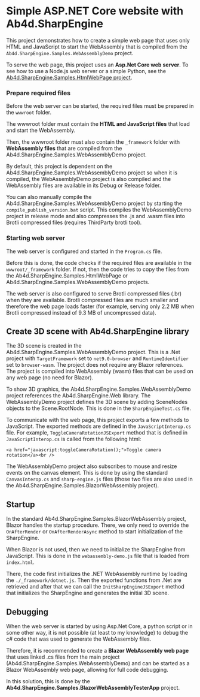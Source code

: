 # Simple ASP.NET Core website with Ab4d.SharpEngine

This project demonstrates how to create a simple web page that uses only HTML and JavaScript 
to start the WebAssembly that is compiled from the `Ab4d.SharpEngine.Samples.WebAssemblyDemo` project.

To serve the web page, this project uses an **Asp.Net Core web server**.
To see how to use a Node.js web server or a simple Python, see the [Ab4d.SharpEngine.Samples.HtmlWebPage project](../Ab4d.SharpEngine.Samples.HtmlWebPage/README.md).

### Prepare required files

Before the web server can be started, the required files must be prepared in the `wwwroot` folder.

The wwwroot folder must contain the **HTML and JavaScript files** that load and start the WebAssembly.

Then, the wwwroot folder must also contain the `_framework` folder with **WebAssembly files** that are compiled from the Ab4d.SharpEngine.Samples.WebAssemblyDemo project.

By default, this project is dependent on the Ab4d.SharpEngine.Samples.WebAssemblyDemo project so 
when it is compiled, the WebAssemblyDemo project is also compiled and the WebAssembly files are
available in its Debug or Release folder.

You can also manually compile the Ab4d.SharpEngine.Samples.WebAssemblyDemo project by starting 
the `compile_publish_version.bat` script. This compiles the WebAssemblyDemo project in release mode
and also compresses the .js and .wasm files into Brotli compressed files (requires ThirdParty brotli tool).


### Starting web server

The web server is configured and started in the `Program.cs` file.

Before this is done, the code checks if the required files are available in the `wwwroot/_framework` folder. If not, then the code tries to copy the files from the 
Ab4d.SharpEngine.Samples.HtmlWebPage or Ab4d.SharpEngine.Samples.WebAssemblyDemo projects.

The web server is also configured to serve Brotli compressed files (.br) when they are available.
Brotli compressed files are much smaller and therefore the web page loads faster 
(for example, serving only 2.2 MB when Brotli compressed instead of 9.3 MB of uncompressed data).

## Create 3D scene with Ab4d.SharpEngine library

The 3D scene is created in the Ab4d.SharpEngine.Samples.WebAssemblyDemo project. This is a .Net project with `TargetFramework` set to `net9.0-browser` and `RuntimeIdentifier` set to `browser-wasm`. The project does not require any Blazor references. The project is compiled into WebAssembly (wasm) files that can be used on any web page (no need for Blazor).

To show 3D graphics, the Ab4d.SharpEngine.Samples.WebAssemblyDemo project references the Ab4d.SharpEngine.Web library. The WebAssemblyDemo project defines the 3D scene by adding SceneNodes objects to the Scene.RootNode. This is done in the `SharpEngineTest.cs` file.

To communicate with the web page, this project exports a few methods to JavaScript. The exported methods are defined in the `JavaScriptInterop.cs` file. For example, `ToggleCameraRotationJSExport` method that is defined in `JavaScriptInterop.cs` is called from the following html:
```
<a href="javascript:toggleCameraRotation();">Toggle camera rotation</a><br />
```

The WebAssemblyDemo project also subscribes to mouse and resize events on the canvas element. This is done by using the standard `CanvasInterop.cs` and `sharp-engine.js` files (those two files are also used in the Ab4d.SharpEngine.Samples.BlazorWebAssembly project).


## Startup

In the standard Ab4d.SharpEngine.Samples.BlazorWebAssembly project,  Blazor handles the startup procedure. There, we only need to override the `OnAfterRender` or `OnAfterRenderAsync` method to start initialization of the SharpEngine.

When Blazor is not used, then we need to initialize the SharpEngine from JavaScript. This is done in the `webassembly-demo.js` file that is loaded from `index.html`.

There, the code first initializes the .NET WebAssembly runtime by loading the `./_framework/dotnet.js`. Then the exported functions from .Net are retrieved and after that we can call the `InitSharpEngineJSExport` method that initializes the SharpEngine and generates the initial 3D scene.


## Debugging

When the web server is started by using Asp.Net Core, a python script or in some other way, it is not possible (at least to my knowledge) to debug the c# code that was used to generate the WebAssembly files.

Therefore, it is recommended to create a **Blazor WebAssembly web page** that uses linked .cs files from the main project (Ab4d.SharpEngine.Samples.WebAssemblyDemo) and can be started as a Blazor WebAssembly web page, allowing for full code debugging.

In this solution, this is done by the **Ab4d.SharpEngine.Samples.BlazorWebAssemblyTesterApp** project.
